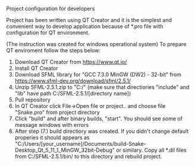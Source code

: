Project configuration for developers

Project has been written using QT Creator and it is the simplest and convenient
way to develop application because of *.pro file with configuration for QT environment.

(The instruction was created for windows operational system)
To prepare QT enviroment follow the steps below:
1. Download QT Creator from https://www.qt.io/
2. Install QT Creator
3. Download SFML library for "GCC 7.3.0 MinGW (DW2) - 32-bit" from https://www.sfml-dev.org/download/sfml/2.5.1/
4. Unzip SFML-2.5.1.zip to "C:/" (make sure that directiories "include" and "lib" have path C:/SFML-2.5.1/[directory name])
5. Pull repository
6. In QT Creator click File->Open file or project.. and choose file "Snake.pro" from project directory
7. Click "build" and after binary builds, "start". You should see some of message windows with errors
8. After step (7.) build directiory was created. If you didn't change default properies it should appears 
as "C:/Users/[your_username]/Documents/build-Snake-Desktop_Qt_5_11_1_MinGW_32bit-Debug" or similary.
Copy all *.dll files from C:/SFML-2.5.1/bin/ to this directory and rebuild project.
